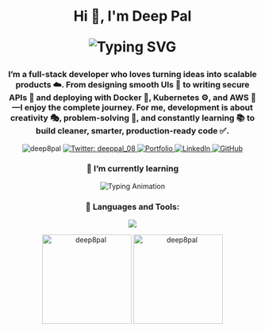 <h1 align="center">Hi 👋, I'm Deep Pal <p align="center font-bold">
  <img src="https://readme-typing-svg.herokuapp.com?font=Fira+Code&size=26&duration=3000&pause=1000&center=true&vCenter=true&width=800&height=40&lines=Full+Stack+Web+Developer" alt="Typing SVG" />
</p> </h1>

<h3 align="center">
I’m a full-stack developer who loves turning ideas into scalable products ☁️.  
From designing smooth UIs 🎨 to writing secure APIs 🔐 and deploying with Docker 🐳, Kubernetes ⚙, and AWS 🚀—I enjoy the complete journey.  
For me, development is about creativity 🎭, problem-solving 🧠, and constantly learning 📚 to build cleaner, smarter, production-ready code ✅.
</h3>

<p align="center">
  <!-- Profile Views -->
  <img src="https://komarev.com/ghpvc/?username=deep8pal&label=Profile%20views&color=0e75b6&style=flat" alt="deep8pal" />

  <!-- Twitter -->
  <a href="https://twitter.com/deeppal_08" target="_blank">
    <img src="https://img.shields.io/twitter/follow/deeppal_08?logo=twitter&style=for-the-badge" alt="Twitter: deeppal_08" />
  </a>

  <!-- Portfolio -->
  <a href="https://your-portfolio-link.com" target="_blank">
    <img src="https://img.shields.io/badge/Portfolio-%2300C7B7.svg?&style=for-the-badge&logo=vercel&logoColor=white" alt="Portfolio" />
  </a>

  <!-- LinkedIn -->
  <a href="https://www.linkedin.com/in/yourlinkedin/" target="_blank">
    <img src="https://img.shields.io/badge/LinkedIn-%230077B5.svg?&style=for-the-badge&logo=linkedin&logoColor=white" alt="LinkedIn" />
  </a>

  <!-- GitHub -->
  <a href="https://github.com/deep8pal" target="_blank">
    <img src="https://img.shields.io/badge/GitHub-100000?style=for-the-badge&logo=github&logoColor=white" alt="GitHub" />
  </a>
</p>


<h3 align="center">🌱 I’m currently learning</h3>
<p align="center">
  <img src="https://readme-typing-svg.herokuapp.com?font=Fira+Code&weight=600&pause=1000&size=22&duration=2000&color=FF6B6B&background=FFFFFF00&center=true&vCenter=true&width=500&lines=☁️+Cloud+%26+DevOps;🐳+Docker+·+AWS+·+CI%2FCD+·+Kubernetes" alt="Typing Animation" />
</p>



<h3 align="center">🚀 Languages and Tools:</h3>

<p align="center">
  <!-- Skillicons banner -->
  <img src="https://skillicons.dev/icons?i=aws,bootstrap,css,discord,django,docker,express,figma,firebase,git,graphql,html,js,kubernetes,linux,mongodb,mysql,nodejs,postgres,postman,python,prisma,react,redux,tailwind,ts,vscode,vite" />
</p>

<p align="center">
  <img src="https://github-readme-stats.vercel.app/api?username=deep8pal&show_icons=true&locale=en" alt="deep8pal" height="180" />
  <img src="https://github-readme-streak-stats.herokuapp.com/?user=deep8pal" alt="deep8pal" height="180" />
</p>

